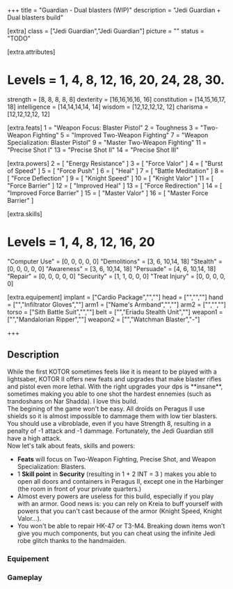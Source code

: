 +++
title       = "Guardian - Dual blasters (WIP)"
description = "Jedi Guardian + Dual blasters build"

[extra]
class       = ["Jedi Guardian","Jedi Guardian"]
picture     = ""
status      = "TODO"

  [extra.attributes]
  # Levels     =  1, 4, 8, 12, 16, 20, 24, 28, 30.
  strength     = [8, 8, 8, 8,  8]
  dexterity    = [16,16,16,16, 16]
  constitution = [14,15,16,17, 18]
  intelligence = [14,14,14,14, 14]
  wisdom       = [12,12,12,12, 12]
  charisma     = [12,12,12,12, 12]

  [extra.feats]
  1  = "Weapon Focus: Blaster Pistol"
  2  = Toughness
  3  = "Two-Weapon Fighting"
  5  = "Improved Two-Weapon Fighting"
  7  = "Weapon Specialization: Blaster Pistol"
  9  = "Master Two-Weapon Fighting"
  11 = "Precise Shot I"
  13 = "Precise Shot II"
  14 = "Precise Shot III"

  [extra.powers]
  2  = [ "Energy Resistance" ]
  3  = [ "Force Valor" ]
  4  = [ "Burst of Speed" ]
  5  = [ "Force Push" ]
  6  = [ "Heal" ]
  7  = [ "Battle Meditation" ]
  8  = [ "Force Deflection" ]
  9  = [ "Knight Speed" ]
  10 = [ "Knight Valor" ]
  11 = [ "Force Barrier" ]
  12 = [ "Improved Heal" ]
  13 = [ "Force Redirection" ]
  14 = [ "Improved Force Barrier" ]
  15 = [ "Master Valor" ]
  16 = [ "Master Force Barrier" ]

  [extra.skills]
  # Levels        =  1, 4, 8, 12, 16, 20
  "Computer Use"  = [0, 0, 0, 0,  0]
  "Demolitions"   = [3, 6, 10,14, 18]
  "Stealth"       = [0, 0, 0, 0,  0]
  "Awareness"     = [3, 6, 10,14, 18]
  "Persuade"      = [4, 6, 10,14, 18]
  "Repair"        = [0, 0, 0, 0,  0]
  "Security"      = [1, 1, 0, 0,  0]
  "Treat Injury"  = [0, 0, 0, 0,  0]

  [extra.equipement]
  implant   = ["Cardio Package","",""]
  head      = ["","",""]
  hand      = ["","Infiltrator Gloves",""]
  arm1      = ["Name's Armband","",""]
  arm2      = ["","",""]
  torso     = ["Sith Battle Suit","",""]
  belt      = ["","Eriadu Stealth Unit",""]
  weapon1   = ["","Mandalorian Ripper",""]
  weapon2   = ["","Watchman Blaster","-"]

+++

<h2 class="title">Description</h2>

<div class="block">
  While the first KOTOR sometimes feels like it is meant to be played with a lightsaber, KOTOR II
  offers new feats and upgrades that make blaster rifles and pistol even more lethal.
  With the right upgrades your dps is **insane**, sometimes making you able to one shot the hardest ennemies
  (such as trandoshans on Nar Shadda). I love this build.
</div>

<div class="block">
  The begining of the game won't be easy. All droïds on Peragus II use shields so it is almost
  impossible to dammage them with low tier blasters. You should use a vibroblade, even if you have Strength 8,
  resulting in a penalty of -1 attack and -1 dammage. Fortunately, the Jedi Guardian still have a high attack.
</div>

<div class="block">
  Now let's talk about feats, skills and powers:
  <ul>
    <li><strong>Feats</strong> will focus on Two-Weapon Fighting, Precise Shot, and Weapon Specialization: Blasters.</li>
    <li>1 <strong>Skill point</strong> in <strong>Security</strong> (resulting in 1 + 2 INT = 3 ) makes you able to open
    all doors and containers in Peragus II, except one in the Harbinger (the room in front of your private quarters.)</li>
    <li>Almost every powers are useless for this build, especially if you play with an armor. Good news is: you can rely on Kreia to buff yourself with powers that you can't cast because of the armor (Knight Speed, Knight Valor...).</li>
    <li>You won't be able to repair HK-47 or T3-M4. Breaking down items won't give you much components, but you can cheat
    using the infinite Jedi robe glitch thanks to the handmaiden.</li>
  </ul>
</div>

<h3 class="title is-4">Equipement</h3>
<h3 class="title is-4">Gameplay</h3>

